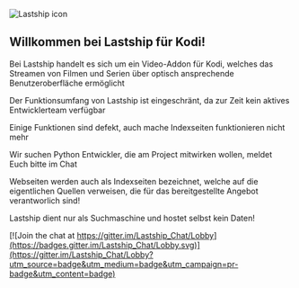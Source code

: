![Lastship icon](https://raw.githubusercontent.com/lastship/Lastship-Repo/master/plugin.video.lastship/icon.png)


## Willkommen bei Lastship für Kodi!

Bei Lastship handelt es sich um ein Video-Addon für Kodi, welches das Streamen von Filmen und Serien über optisch ansprechende Benutzeroberfläche ermöglicht

Der Funktionsumfang von Lastship ist eingeschränt, da zur Zeit kein aktives Entwicklerteam verfügbar

Einige Funktionen sind defekt, auch mache Indexseiten funktionieren nicht mehr

Wir suchen Python Entwickler, die am Project mitwirken wollen, meldet Euch bitte im Chat

Webseiten werden auch als Indexseiten bezeichnet, welche auf die eigentlichen Quellen verweisen, die für das bereitgestellte Angebot verantworlich sind! 

Lastship dient nur als Suchmaschine und hostet selbst kein Daten!

[![Join the chat at https://gitter.im/Lastship_Chat/Lobby](https://badges.gitter.im/Lastship_Chat/Lobby.svg)](https://gitter.im/Lastship_Chat/Lobby?utm_source=badge&utm_medium=badge&utm_campaign=pr-badge&utm_content=badge)



